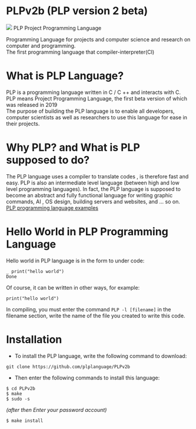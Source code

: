 # PLPv2b (PLP version 2 beta)
<img src="https://plplanguage.ir/resource/PLP-language.png"/>
PLP Project Programming Language

Programming Language for projects and computer science and research on computer and programming.<br/>
The first programming language that compiler-interpreter(CI)
# What is PLP Language?
PLP is a programming language written in C / C ++ and interacts with C.<br/>
PLP means Project Programming Language, the first beta version of which was released in 2019<br/>
The purpose of building the PLP language is to enable all developers, computer scientists as well as researchers to use this language for ease in their projects.
# Why PLP? and What is PLP supposed to do?
The PLP language uses a compiler to translate codes , is therefore fast and easy. PLP is also an intermediate level language (between high and low level programming languages).
In fact, the PLP language is supposed to become an abstract and fully functional language for writing graphic commands, AI , OS design, building servers and websites, and ... so on.<br/>
<a href="https://github.com/cunknowns/PLP-examples">PLP programming language examples </a>
# Hello World in PLP Programming Language 
Hello world in PLP language is in the form to under code:
``` 
_ print("hello world")
Done
```
Of course, it can be written in other ways, for example:
```
print("hello world")
```
In compiling, you must enter the command `PLP -l [filename]` 
in the filename section, write the name of the file you created to write this code.
# Installation
- To install the PLP language, write the following command to download:
```
git clone https://github.com/plplanguage/PLPv2b
```
- Then enter the following commands to install this language:
```
$ cd PLPv2b
$ make 
$ sudo -s 
```
_(after then Enter your password account)_
```
$ make install
```
